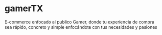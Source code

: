 # gamerTX
E-commerce enfocado al publico Gamer, donde tu experiencia de compra sea rápido, concreto y simple enfocándote con tus necesidades y pasiones

